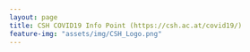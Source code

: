 ```yaml
---
layout: page
title: CSH COVID19 Info Point (https://csh.ac.at/covid19/)
feature-img: "assets/img/CSH_Logo.png"
---
```

